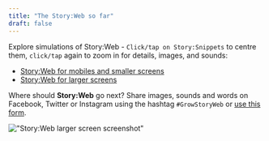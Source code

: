 ```yaml
---
title: "The Story:Web so far"
draft: false
---
```

Explore simulations of Story:Web - `Click/tap on Story:Snippets` to centre them, `click/tap` again to zoom in for details, images, and sounds:
* [Story:Web for mobiles and smaller screens](https://xd.adobe.com/view/14845e60-1d8a-4a0f-b7b0-9a6d6412be70-41d7/?fullscreen "XD Prototype Mobile")
* [Story:Web for larger screens ](https://xd.adobe.com/view/d4effb8d-6157-49b8-bcb0-1dc07b3a534f-81bc/?fullscreen "XD Prototype")

Where should **Story:Web** go next? Share images, sounds and words on Facebook, Twitter or Instagram using the hashtag `#GrowStoryWeb` or [use this form](https://forms.gle/eNgsGrePY4p9gNoo9 "Google Form").

<!-- !["Story:Web mobile screenshot"](/assets/storyWebSoFarMobile.jpg) -->
!["Story:Web larger screen screenshot"](/assets/storyWebSoFar.jpg)

<!-- <iframe width="1920" height="1080" src="https://xd.adobe.com/embed/d4effb8d-6157-49b8-bcb0-1dc07b3a534f-81bc/?fullscreen" frameborder="0" allowfullscreen></iframe> -->

<!-- <div class="flourish-embed flourish-network" data-src="visualisation/4975961" style="
    width: 100vw;
    position: relative;
    left: 50%;
    right: 50%;
    margin-left: -50vw;
    margin-right: -50vw;"></div> -->